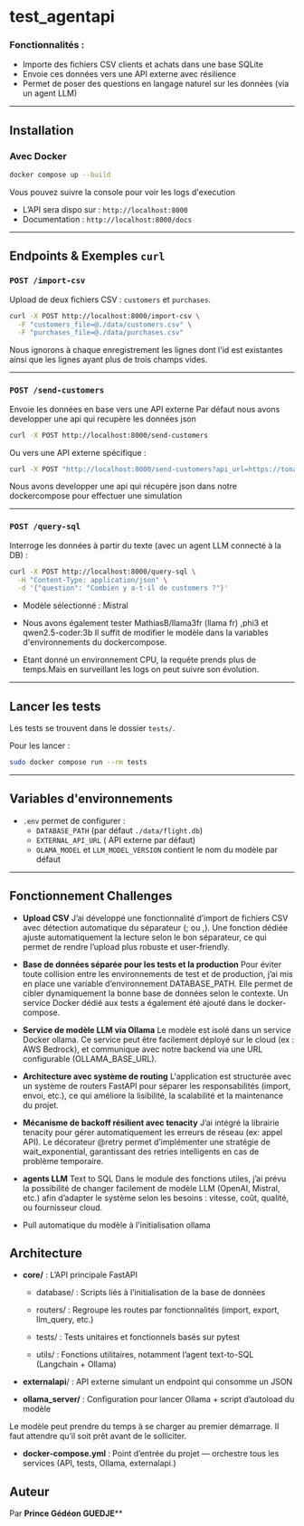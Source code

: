 #  test_agentapi

### Fonctionnalités :
- Importe des fichiers CSV clients et achats dans une base SQLite
- Envoie ces données vers une API externe avec résilience
- Permet de poser des questions en langage naturel sur les données (via un agent LLM)

---

## Installation 


###  Avec Docker
```bash
docker compose up --build
```
Vous pouvez suivre la console pour voir les logs d'execution

- L’API sera dispo sur : `http://localhost:8000`
- Documentation :  `http://localhost:8000/docs`
---

##  Endpoints & Exemples `curl`

###  `POST /import-csv`
Upload de deux fichiers CSV : `customers` et `purchases`.
```bash
curl -X POST http://localhost:8000/import-csv \
  -F "customers_file=@./data/customers.csv" \
  -F "purchases_file=@./data/purchases.csv"
```
Nous ignorons à chaque enregistrement les lignes dont l'id est existantes ainsi que les lignes ayant plus de trois champs vides.

---

### `POST /send-customers`

Envoie les données en base vers une API externe 
Par défaut nous avons developper une api qui recupère les données json
```bash
curl -X POST http://localhost:8000/send-customers
```
Ou vers une API externe spécifique :
```bash
curl -X POST "http://localhost:8000/send-customers?api_url=https://tonapi.com"
```
Nous avons developper une api qui récupère json dans notre dockercompose pour effectuer 
une simulation

---

###  `POST /query-sql`
Interroge les données à partir du texte (avec un agent LLM connecté à la DB) :
```bash
curl -X POST http://localhost:8000/query-sql \
  -H "Content-Type: application/json" \
  -d '{"question": "Combien y a-t-il de customers ?"}'
```
- Modèle sélectionné : Mistral

- Nous avons également tester MathiasB/llama3fr (llama fr) ,phi3 et qwen2.5-coder:3b
Il suffit de modifier le modèle dans la variables d'environnements du dockercompose.
- Etant donné un environnement CPU, la requête prends plus de temps.Mais en surveillant 
les logs on peut suivre son évolution.
---

##  Lancer les tests
Les tests se trouvent dans le dossier `tests/`.

Pour les lancer :

```bash
sudo docker compose run --rm tests
```

---

## Variables d'environnements

- `.env` permet de configurer :
  - `DATABASE_PATH` (par défaut `./data/flight.db`)
  - `EXTERNAL_API_URL` ( API externe par défaut)
  - `OLAMA_MODEL` et `LLM_MODEL_VERSION` contient le nom du modèle par défaut

---

## Fonctionnement Challenges
- **Upload  CSV**
J’ai développé une fonctionnalité d’import de fichiers CSV avec détection automatique du séparateur (; ou ,). Une fonction dédiée ajuste automatiquement la lecture selon le bon séparateur, ce qui permet de rendre l’upload plus robuste et user-friendly.

- **Base de données séparée pour les tests et la production**
Pour éviter toute collision entre les environnements de test et de production, j’ai mis en place une variable d’environnement DATABASE_PATH. Elle permet de cibler dynamiquement la bonne base de données selon le contexte. Un service Docker dédié aux tests a également été ajouté dans le docker-compose.

- **Service de modèle LLM via Ollama**
Le modèle est isolé dans un service Docker ollama. Ce service peut  être facilement déployé sur le cloud (ex : AWS Bedrock), et communique avec notre backend via une URL configurable (OLLAMA_BASE_URL).

- **Architecture  avec système de routing**
L'application est structurée avec un système de routers FastAPI pour séparer les responsabilités (import, envoi, etc.), ce qui améliore la lisibilité, la scalabilité et la maintenance du projet.

- **Mécanisme de backoff résilient avec tenacity**
J’ai intégré la librairie tenacity pour gérer automatiquement les erreurs de réseau (ex: appel API). Le décorateur @retry permet d’implémenter une stratégie de wait_exponential, garantissant des retries intelligents en cas de problème temporaire.

- **agents LLM** Text to SQL
Dans le module des fonctions utiles, j’ai prévu la possibilité de changer facilement de modèle LLM (OpenAI, Mistral, etc.) afin d’adapter le système selon les besoins : vitesse, coût, qualité, ou fournisseur cloud.

- Pull automatique du modèle à l'initialisation ollama

## Architecture
- **core/** : L’API principale FastAPI

  - database/ : Scripts liés à l’initialisation de la base de données

  - routers/ : Regroupe les routes par fonctionnalités (import, export, llm_query, etc.)

  - tests/ : Tests unitaires et fonctionnels basés sur pytest

  - utils/ : Fonctions utilitaires, notamment l’agent text-to-SQL (Langchain + Ollama)

- **externalapi**/ :  API externe simulant un endpoint qui consomme un JSON 

- **ollama_server/** : Configuration pour lancer Ollama + script d’autoload du modèle

Le modèle peut prendre du temps à se charger au premier démarrage. Il faut attendre qu’il soit prêt avant de le solliciter.

- **docker-compose.yml** : Point d’entrée du projet — orchestre tous les services (API, tests, Ollama, externalapi.)


## Auteur

Par **Prince Gédéon GUEDJE****
